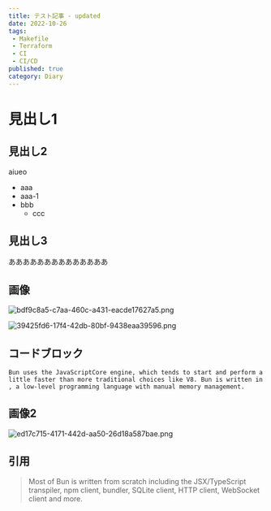 ```yaml
---
title: テスト記事 - updated
date: 2022-10-26
tags:
 - Makefile
 - Terraform
 - CI
 - CI/CD
published: true
category: Diary
---
```


# 見出し1


## 見出し2


aiueo

- aaa
- aaa-1
- bbb
	- ccc

## 見出し3


ああああああああああああああ


## 画像


![bdf9c8a5-c7aa-460c-a431-eacde17627a5.png](../../../../gridsome-theme/src/assets/images/notion/bdf9c8a5-c7aa-460c-a431-eacde17627a5.png)


![39425fd6-17f4-42db-80bf-9438eaa39596.png](../../../../gridsome-theme/src/assets/images/notion/39425fd6-17f4-42db-80bf-9438eaa39596.png)


## コードブロック


```text
Bun uses the JavaScriptCore engine, which tends to start and perform a little faster than more traditional choices like V8. Bun is written in , a low-level programming language with manual memory management.
```


## 画像2


![ed17c715-4171-442d-aa50-26d18a587bae.png](../../../../gridsome-theme/src/assets/images/notion/ed17c715-4171-442d-aa50-26d18a587bae.png)


## 引用


> Most of Bun is written from scratch including the JSX/TypeScript transpiler, npm client, bundler, SQLite client, HTTP client, WebSocket client and more.

